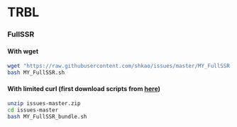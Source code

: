 # TRBL

### FullSSR
#### With wget
```bash
wget "https://raw.githubusercontent.com/shkao/issues/master/MY_FullSSR.sh"
bash MY_FullSSR.sh
```

#### With limited curl (first download scripts from [here](https://github.com/shkao/issues/archive/master.zip))
```bash
unzip issues-master.zip
cd issues-master
bash MY_FullSSR_bundle.sh
```
